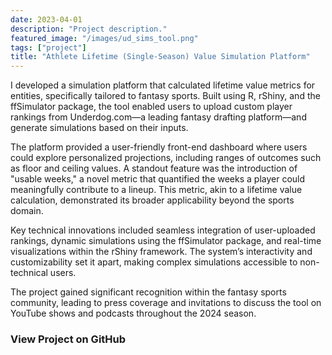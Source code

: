 ```yaml
---
date: 2023-04-01
description: "Project description."
featured_image: "/images/ud_sims_tool.png"
tags: ["project"]
title: "Athlete Lifetime (Single-Season) Value Simulation Platform"
---
```


I developed a simulation platform that calculated lifetime value metrics for entities, specifically tailored to fantasy sports. Built using R, rShiny, and the ffSimulator package, the tool enabled users to upload custom player rankings from Underdog.com—a leading fantasy drafting platform—and generate simulations based on their inputs.

The platform provided a user-friendly front-end dashboard where users could explore personalized projections, including ranges of outcomes such as floor and ceiling values. A standout feature was the introduction of "usable weeks," a novel metric that quantified the weeks a player could meaningfully contribute to a lineup. This metric, akin to a lifetime value calculation, demonstrated its broader applicability beyond the sports domain.

Key technical innovations included seamless integration of user-uploaded rankings, dynamic simulations using the ffSimulator package, and real-time visualizations within the rShiny framework. The system’s interactivity and customizability set it apart, making complex simulations accessible to non-technical users.

The project gained significant recognition within the fantasy sports community, leading to press coverage and invitations to discuss the tool on YouTube shows and podcasts throughout the 2024 season.

### View Project on GitHub